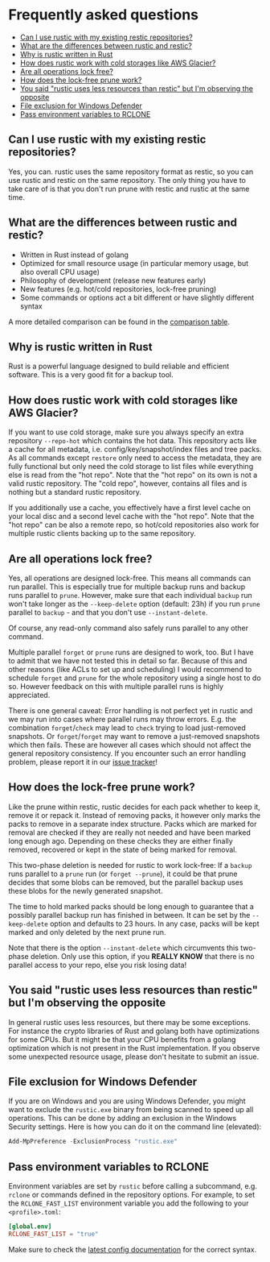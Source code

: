 # Frequently asked questions

<!-- TOC -->

- [Can I use rustic with my existing restic repositories?](#can-i-use-rustic-with-my-existing-restic-repositories)
- [What are the differences between rustic and restic?](#what-are-the-differences-between-rustic-and-restic)
- [Why is rustic written in Rust](#why-is-rustic-written-in-rust)
- [How does rustic work with cold storages like AWS Glacier?](#how-does-rustic-work-with-cold-storages-like-aws-glacier)
- [Are all operations lock free?](#are-all-operations-lock-free)
- [How does the lock-free prune work?](#how-does-the-lock-free-prune-work)
- [You said "rustic uses less resources than restic" but I'm observing the opposite](#you-said-rustic-uses-less-resources-than-restic-but-im-observing-the-opposite)
- [File exclusion for Windows Defender](#file-exclusion-for-windows-defender)
- [Pass environment variables to RCLONE](#pass-environment-variables-to-rclone)

<!-- /TOC -->

## Can I use rustic with my existing restic repositories?

Yes, you can. rustic uses the same repository format as restic, so you can use
rustic and restic on the same repository. The only thing you have to take care
of is that you don't run prune with restic and rustic at the same time.

## What are the differences between rustic and restic?

- Written in Rust instead of golang
- Optimized for small resource usage (in particular memory usage, but also
  overall CPU usage)
- Philosophy of development (release new features early)
- New features (e.g. hot/cold repositories, lock-free pruning)
- Some commands or options act a bit different or have slightly different syntax

A more detailed comparison can be found in the [comparison table](./comparison-restic.md).

## Why is rustic written in Rust

Rust is a powerful language designed to build reliable and efficient software.
This is a very good fit for a backup tool.

## How does rustic work with cold storages like AWS Glacier?

If you want to use cold storage, make sure you always specify an extra
repository `--repo-hot` which contains the hot data. This repository acts like a
cache for all metadata, i.e. config/key/snapshot/index files and tree packs. As
all commands except `restore` only need to access the metadata, they are fully
functional but only need the cold storage to list files while everything else is
read from the "hot repo". Note that the "hot repo" on its own is not a valid
rustic repository. The "cold repo", however, contains all files and is nothing
but a standard rustic repository.

If you additionally use a cache, you effectively have a first level cache on
your local disc and a second level cache with the "hot repo". Note that the "hot
repo" can be also a remote repo, so hot/cold repositories also work for multiple
rustic clients backing up to the same repository.

## Are all operations lock free?

Yes, all operations are designed lock-free. This means all commands can run
parallel. This is especially true for multiple backup runs and backup runs
parallel to `prune`. However, make sure that each individual `backup` run won't
take longer as the `--keep-delete` option (default: 23h) if you run `prune`
parallel to `backup` - and that you don't use `--instant-delete`.

Of course, any read-only command also safely runs parallel to any other command.

Multiple parallel `forget` or `prune` runs are designed to work, too. But I have
to admit that we have not tested this in detail so far. Because of this and
other reasons (like ACLs to set up and scheduling) I would recommend to schedule
`forget` and `prune` for the whole repository using a single host to do so.
However feedback on this with multiple parallel runs is highly appreciated.

There is one general caveat: Error handling is not perfect yet in rustic and we
may run into cases where parallel runs may throw errors. E.g. the combination
`forget`/`check` may lead to `check` trying to load just-removed snapshots. Or
`forget`/`forget` may want to remove a just-removed snapshots which then fails.
These are however all cases which should not affect the general repository
consistency. If you encounter such an error handling problem, please report it
in our [issue tracker](https://github.com/rustic-rs/rustic/issues/new)!

## How does the lock-free prune work?

Like the prune within restic, rustic decides for each pack whether to keep it,
remove it or repack it. Instead of removing packs, it however only marks the
packs to remove in a separate index structure. Packs which are marked for
removal are checked if they are really not needed and have been marked long
enough ago. Depending on these checks they are either finally removed, recovered
or kept in the state of being marked for removal.

This two-phase deletion is needed for rustic to work lock-free: If a `backup`
runs parallel to a `prune` run (or `forget --prune`), it could be that prune
decides that some blobs can be removed, but the parallel backup uses these blobs
for the newly generated snapshot.

The time to hold marked packs should be long enough to guarantee that a possibly
parallel backup run has finished in between. It can be set by the
`--keep-delete` option and defaults to 23 hours. In any case, packs will be kept
marked and only deleted by the next prune run.

Note that there is the option `--instant-delete` which circumvents this
two-phase deletion. Only use this option, if you **REALLY KNOW** that there is
no parallel access to your repo, else you risk losing data!

## You said "rustic uses less resources than restic" but I'm observing the opposite

In general rustic uses less resources, but there may be some exceptions. For
instance the crypto libraries of Rust and golang both have optimizations for
some CPUs. But it might be that your CPU benefits from a golang optimization
which is not present in the Rust implementation. If you observe some unexpected
resource usage, please don't hesitate to submit an issue.

## File exclusion for Windows Defender

If you are on Windows and you are using Windows Defender, you might want to
exclude the `rustic.exe` binary from being scanned to speed up all operations.
This can be done by adding an exclusion in the Windows Security settings. Here
is how you can do it on the command line (elevated):

```powershell
Add-MpPreference -ExclusionProcess "rustic.exe"
```

## Pass environment variables to RCLONE

Environment variables are set by `rustic` before calling a subcommand, e.g.
`rclone` or commands defined in the repository options. For example, to set the
`RCLONE_FAST_LIST` environment variable you add the following to your
`<profile>.toml`:

```toml
[global.env]
RCLONE_FAST_LIST = "true"
```

Make sure to check the
[latest config documentation](https://github.com/rustic-rs/rustic/blob/main/config/full.toml#L29)
for the correct syntax.
